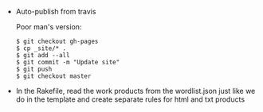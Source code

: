 * Auto-publish from travis

  Poor man's version:

      $ git checkout gh-pages
      $ cp _site/* .
      $ git add --all
      $ git commit -m "Update site"
      $ git push
      $ git checkout master

* In the Rakefile, read the work products from the wordlist.json just like we do in the template and create separate rules for html and txt products
